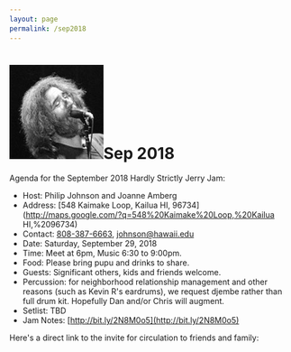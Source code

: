 ```yaml
---
layout: page
permalink: /sep2018
---
```

<h1><img class="ui avatar image" src="/images/jerryavatar.jpg">Sep 2018</h1>

Agenda for the September 2018 Hardly Strictly Jerry Jam:

  * Host: Philip Johnson and Joanne Amberg
  * Address: [548 Kaimake Loop, Kailua HI, 96734](http://maps.google.com/?q=548%20Kaimake%20Loop,%20Kailua HI,%2096734)
  * Contact: [808-387-6663](tel:808-387-6663), [johnson@hawaii.edu](mailto:johnson@hawaii.edu)
  * Date: Saturday, September 29, 2018
  * Time: Meet at 6pm, Music 6:30 to 9:00pm.
  * Food: Please bring pupu and drinks to share. 
  * Guests: Significant others, kids and friends welcome. 
  * Percussion: for neighborhood relationship management and other reasons (such as Kevin R's eardrums), we request djembe rather than full drum kit. Hopefully Dan and/or Chris will augment. 
  * Setlist: TBD
  * Jam Notes: [http://bit.ly/2N8M0o5](http://bit.ly/2N8M0o5)

Here's a direct link to the invite for circulation to friends and family: 
  
  
  